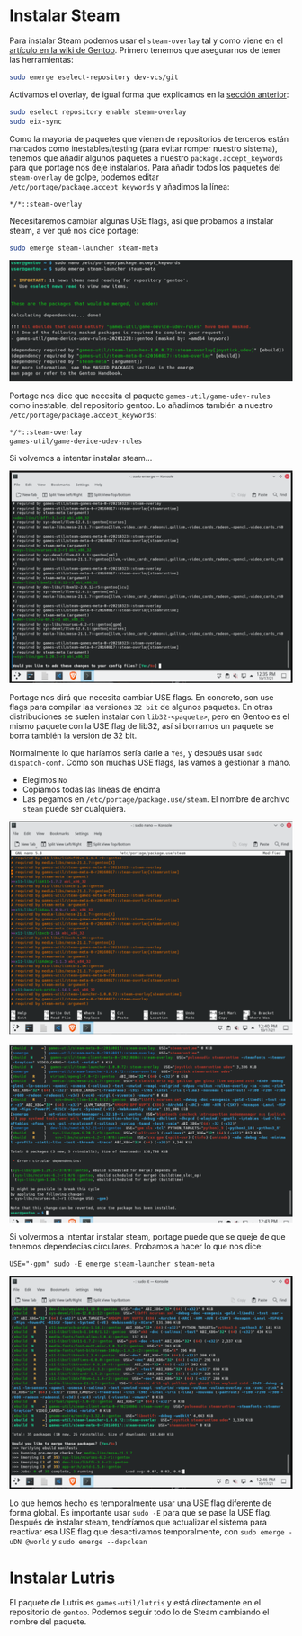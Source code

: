 # Instalar Steam

Para instalar Steam podemos usar el `steam-overlay` tal y como viene en el [artículo en la wiki de Gentoo](https://wiki.gentoo.org/wiki/Steam). Primero tenemos que asegurarnos de tener las herramientas:

```sh
sudo emerge eselect-repository dev-vcs/git
```

Activamos el overlay, de igual forma que explicamos en la [sección anterior](README-third.md):

```sh
sudo eselect repository enable steam-overlay
sudo eix-sync
```

Como la mayoría de paquetes que vienen de repositorios de terceros están marcados como inestables/testing (para evitar romper nuestro sistema), tenemos que añadir algunos paquetes a nuestro `package.accept_keywords` para que portage nos deje instalarlos. Para añadir todos los paquetes del `steam-overlay` de golpe, podemos editar `/etc/portage/package.accept_keywords` y añadimos la línea:

```
*/*::steam-overlay
```

Necesitaremos cambiar algunas USE flags, así que probamos a instalar steam, a ver qué nos dice portage:

```sh
sudo emerge steam-launcher steam-meta
```

![steam_0](img/steam_0.png)

Portage nos dice que necesita el paquete `games-util/game-udev-rules` como inestable, del repositorio gentoo. Lo añadimos también a nuestro `/etc/portage/package.accept_keywords`:

```
*/*::steam-overlay
games-util/game-device-udev-rules
```

Si volvemos a intentar instalar steam...

![](img/steam_1.png)

Portage nos dirá que necesita cambiar USE flags. En concreto, son use flags para compilar las versiones `32 bit` de algunos paquetes. En otras distribuciones se suelen instalar con `lib32-<paquete>`, pero en Gentoo es el mismo paquete con la USE flag de lib32, así si borramos un paquete se borra también la versión de 32 bit.

Normalmente lo que haríamos sería darle a `Yes`, y después usar `sudo dispatch-conf`. Como son muchas USE flags, las vamos a gestionar a mano.

- Elegimos `No`
- Copiamos todas las líneas de encima
- Las pegamos en `/etc/portage/package.use/steam`. El nombre de archivo `steam` puede ser cualquiera.

![steam_2](img/steam_2.png)

![steam_3](img/steam_3.png)

Si volvermos a intentar instalar steam, portage puede que se queje de que tenemos dependecias circulares. Probamos a hacer lo que nos dice:

```
USE="-gpm" sudo -E emerge steam-launcher steam-meta
```

![steam_4](img/steam_4.png)

Lo que hemos hecho es temporalmente usar una USE flag diferente de forma global. Es importante usar `sudo -E` para que se pase la USE flag. Después de instalar steam, tendríamos que actualizar el sistema para reactivar esa USE flag que desactivamos temporalmente, con `sudo emerge -uDN @world` y `sudo emerge --depclean`


# Instalar Lutris

El paquete de Lutris es `games-util/lutris` y está directamente en el repositorio de `gentoo`. Podemos seguir todo lo de Steam cambiando el nombre del paquete.
